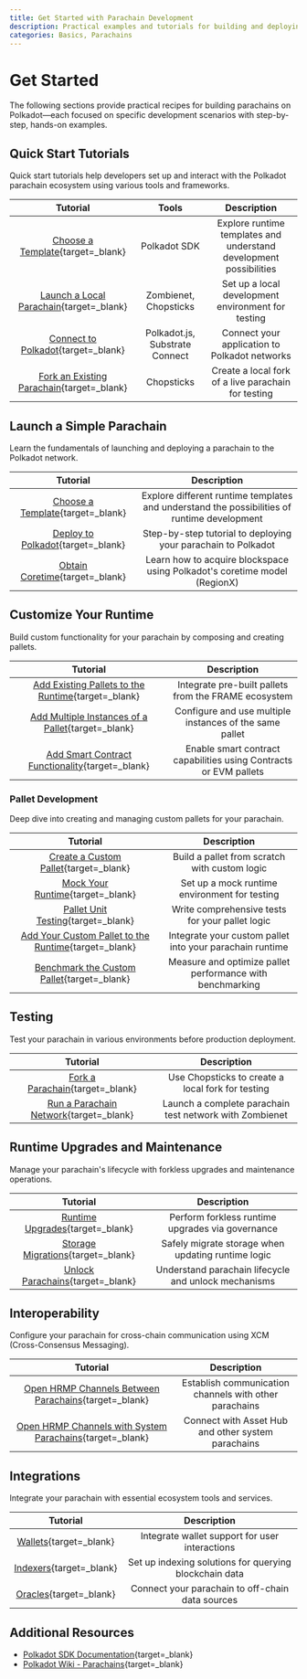 ```yaml
---
title: Get Started with Parachain Development
description: Practical examples and tutorials for building and deploying Polkadot parachains, covering everything from launch to customization and cross-chain messaging.
categories: Basics, Parachains
---
```


# Get Started

The following sections provide practical recipes for building parachains on Polkadot—each focused on specific development scenarios with step-by-step, hands-on examples.

## Quick Start Tutorials

Quick start tutorials help developers set up and interact with the Polkadot parachain ecosystem using various tools and frameworks.

|                                          Tutorial                                          |             Tools              |                            Description                             |
|:------------------------------------------------------------------------------------------:|:------------------------------:|:------------------------------------------------------------------:|
|   [Choose a Template](/parachains/launch-a-parachain/choose-a-template/){target=\_blank}   |          Polkadot SDK          | Explore runtime templates and understand development possibilities |
|  [Launch a Local Parachain](/parachains/testing/run-a-parachain-network/){target=\_blank}  |     Zombienet, Chopsticks      |         Set up a local development environment for testing         |
| [Connect to Polkadot](/chain-interactions/query-on-chain-data/query-sdks/){target=\_blank} | Polkadot.js, Substrate Connect |           Connect your application to Polkadot networks            |
|    [Fork an Existing Parachain](/parachains/testing/fork-a-parachain/){target=\_blank}     |           Chopsticks           |        Create a local fork of a live parachain for testing         |

## Launch a Simple Parachain

Learn the fundamentals of launching and deploying a parachain to the Polkadot network.

|                                         Tutorial                                         |                                         Description                                         |
|:----------------------------------------------------------------------------------------:|:-------------------------------------------------------------------------------------------:|
|  [Choose a Template](/parachains/launch-a-parachain/choose-a-template/){target=\_blank}  | Explore different runtime templates and understand the possibilities of runtime development |
| [Deploy to Polkadot](/parachains/launch-a-parachain/deploy-to-polkadot/){target=\_blank} |                Step-by-step tutorial to deploying your parachain to Polkadot                |
|    [Obtain Coretime](/parachains/launch-a-parachain/obtain-coretime/){target=\_blank}    |          Learn how to acquire blockspace using Polkadot's coretime model (RegionX)          |

## Customize Your Runtime

Build custom functionality for your parachain by composing and creating pallets.

|                                                      Tutorial                                                       |                            Description                            |
|:-------------------------------------------------------------------------------------------------------------------:|:-----------------------------------------------------------------:|
|     [Add Existing Pallets to the Runtime](/parachains/customize-runtime/add-existing-pallets/){target=\_blank}      |       Integrate pre-built pallets from the FRAME ecosystem        |
|      [Add Multiple Instances of a Pallet](/parachains/customize-runtime/add-pallet-instances/){target=\_blank}      |      Configure and use multiple instances of the same pallet      |
| [Add Smart Contract Functionality](/parachains/customize-runtime/add-smart-contract-functionality/){target=\_blank} | Enable smart contract capabilities using Contracts or EVM pallets |

### Pallet Development

Deep dive into creating and managing custom pallets for your parachain.

|                                                             Tutorial                                                             |                        Description                        |
|:--------------------------------------------------------------------------------------------------------------------------------:|:---------------------------------------------------------:|
|           [Create a Custom Pallet](/parachains/customize-runtime/pallet-development/create-a-pallet/){target=\_blank}            |       Build a pallet from scratch with custom logic       |
|               [Mock Your Runtime](/parachains/customize-runtime/pallet-development/mock-runtime/){target=\_blank}                |       Set up a mock runtime environment for testing       |
|             [Pallet Unit Testing](/parachains/customize-runtime/pallet-development/pallet-testing/){target=\_blank}              |      Write comprehensive tests for your pallet logic      |
| [Add Your Custom Pallet to the Runtime](/parachains/customize-runtime/pallet-development/add-pallet-to-runtime/){target=\_blank} | Integrate your custom pallet into your parachain runtime  |
|        [Benchmark the Custom Pallet](/parachains/customize-runtime/pallet-development/benchmark-pallet/){target=\_blank}         | Measure and optimize pallet performance with benchmarking |

## Testing

Test your parachain in various environments before production deployment.

|                                        Tutorial                                         |                       Description                       |
|:---------------------------------------------------------------------------------------:|:-------------------------------------------------------:|
|        [Fork a Parachain](/parachains/testing/fork-a-parachain/){target=\_blank}        |    Use Chopsticks to create a local fork for testing    |
| [Run a Parachain Network](/parachains/testing/run-a-parachain-network/){target=\_blank} | Launch a complete parachain test network with Zombienet |

## Runtime Upgrades and Maintenance

Manage your parachain's lifecycle with forkless upgrades and maintenance operations.

|                                         Tutorial                                          |                     Description                      |
|:-----------------------------------------------------------------------------------------:|:----------------------------------------------------:|
|   [Runtime Upgrades](/parachains/runtime-maintenance/runtime-upgrades/){target=\_blank}   |   Perform forkless runtime upgrades via governance   |
| [Storage Migrations](/parachains/runtime-maintenance/storage-migrations/){target=\_blank} |  Safely migrate storage when updating runtime logic  |
|  [Unlock Parachains](/parachains/runtime-maintenance/unlock-parachains/){target=\_blank}  | Understand parachain lifecycle and unlock mechanisms |

## Interoperability

Configure your parachain for cross-chain communication using XCM (Cross-Consensus Messaging).

|                                                          Tutorial                                                          |                      Description                       |
|:--------------------------------------------------------------------------------------------------------------------------:|:------------------------------------------------------:|
|     [Open HRMP Channels Between Parachains](/parachains/interoperability/channels-between-parachains/){target=\_blank}     | Establish communication channels with other parachains |
| [Open HRMP Channels with System Parachains](/parachains/interoperability/channels-with-system-parachains/){target=\_blank} |   Connect with Asset Hub and other system parachains   |

## Integrations

Integrate your parachain with essential ecosystem tools and services.

|                            Tutorial                            |                      Description                       |
|:--------------------------------------------------------------:|:------------------------------------------------------:|
|  [Wallets](/parachains/integrations/wallets/){target=\_blank}  |     Integrate wallet support for user interactions     |
| [Indexers](/parachains/integrations/indexers/){target=\_blank} | Set up indexing solutions for querying blockchain data |
|  [Oracles](/parachains/integrations/oracles/){target=\_blank}  |    Connect your parachain to off-chain data sources    |

## Additional Resources

- [Polkadot SDK Documentation](https://paritytech.github.io/polkadot-sdk/master/polkadot_sdk_docs/polkadot_sdk/index.html){target=\_blank}
- [Polkadot Wiki - Parachains](https://wiki.polkadot.network/docs/learn-parachains/){target=\_blank}
